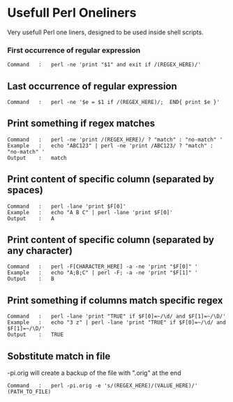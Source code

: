 # Usefull Perl Oneliners
Very usefull Perl one liners, designed to be used inside shell scripts.

### First occurrence of regular expression

```
Command   :   perl -ne 'print "$1" and exit if /(REGEX_HERE)/'
```

## Last occurrence of regular expression

```
Command   :   perl -ne '$e = $1 if /(REGEX_HERE)/;  END{ print $e }'
```

## Print something if regex matches

```
Command   :   perl -ne 'print /(REGEX_HERE)/ ? "match" : "no-match" '
Example   :   echo "ABC123" | perl -ne 'print /ABC123/ ? "match" : "no-match" '  
Output    :   match
```

## Print content of specific column (separated by spaces)

```
Command   :   perl -lane 'print $F[0]'
Example   :   echo "A B C" | perl -lane 'print $F[0]'
Output    :   A
```

## Print content of specific column (separated by any character)

```
Command   :   perl -F[CHARACTER_HERE] -a -ne 'print "$F[0]" '
Example   :   echo "A;B;C" | perl -F; -a -ne 'print "$F[1]" '
Output    :   B
```

## Print something if columns match specific regex

```
Command   :   perl -lane 'print "TRUE" if $F[0]=~/\d/ and $F[1]=~/\D/'
Example   :   echo "3 z" | perl -lane 'print "TRUE" if $F[0]=~/\d/ and $F[1]=~/\D/'
Output    :   TRUE
```

## Sobstitute match in file
-pi.orig will create a backup of the file with ".orig" at the end
```
Command   :   perl -pi.orig -e 's/(REGEX_HERE)/(VALUE_HERE)/' (PATH_TO_FILE)
```
